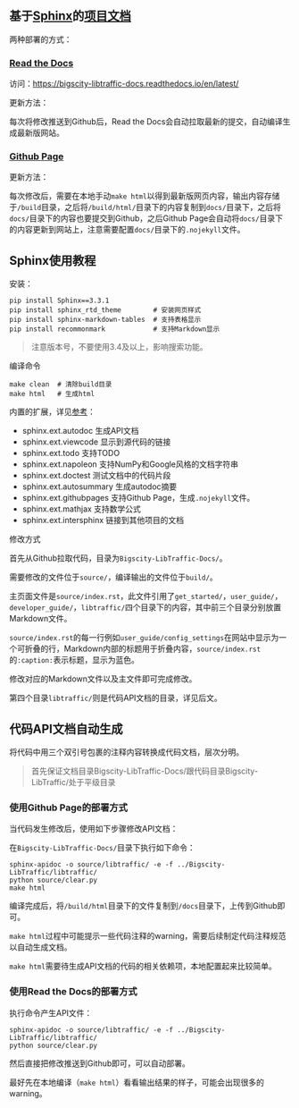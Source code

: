 ## 基于[Sphinx](http://sphinx-doc.org/)的[项目文档](https://bigscity-libtraffic-docs.readthedocs.io/en/latest/)

两种部署的方式：

### [Read the Docs](https://readthedocs.org/)

访问：https://bigscity-libtraffic-docs.readthedocs.io/en/latest/

更新方法：

每次将修改推送到Github后，Read the Docs会自动拉取最新的提交，自动编译生成最新版网站。

### [Github Page](https://pages.github.com/)

更新方法：

每次修改后，需要在本地手动`make html`以得到最新版网页内容，输出内容存储于`/build`目录，之后将`/build/html/`目录下的内容复制到`docs/`目录下，之后将`docs/`目录下的内容也要提交到Github，之后Github Page会自动将`docs/`目录下的内容更新到网站上，注意需要配置`docs/`目录下的`.nojekyll`文件。

## Sphinx使用教程

安装：

```shell
pip install Sphinx==3.3.1
pip install sphinx_rtd_theme        # 安装网页样式
pip install sphinx-markdown-tables  # 支持表格显示
pip install recommonmark            # 支持Markdown显示
```

> 注意版本号，不要使用3.4及以上，影响搜索功能。

编译命令

```shell
make clean  # 清除build目录
make html   # 生成html
```

内置的扩展，详见[参考](https://www.sphinx.org.cn/usage/extensions/index.html#built-in-extensions)：

- sphinx.ext.autodoc        生成API文档
- sphinx.ext.viewcode      显示到源代码的链接
- sphinx.ext.todo              支持TODO
- sphinx.ext.napoleon      支持NumPy和Google风格的文档字符串
- sphinx.ext.doctest          测试文档中的代码片段
- sphinx.ext.autosummary        生成autodoc摘要
- sphinx.ext.githubpages            支持Github Page，生成`.nojekyll`文件。
- sphinx.ext.mathjax                    支持数学公式
- sphinx.ext.intersphinx              链接到其他项目的文档

修改方式

首先从Github拉取代码，目录为`Bigscity-LibTraffic-Docs/`。

需要修改的文件位于`source/`，编译输出的文件位于`build/`。

主页面文件是`source/index.rst`，此文件引用了`get_started/`，`user_guide/`，`developer_guide/`，`libtraffic/`四个目录下的内容，其中前三个目录分别放置Markdown文件。

`source/index.rst`的每一行例如`user_guide/config_settings`在网站中显示为一个可折叠的行，Markdown内部的标题用于折叠内容，`source/index.rst`的`:caption:`表示标题，显示为蓝色。

修改对应的Markdown文件以及主文件即可完成修改。

第四个目录`libtraffic/`则是代码API文档的目录，详见后文。

## 代码API文档自动生成

将代码中用三个双引号包裹的注释内容转换成代码文档，层次分明。

> 首先保证文档目录Bigscity-LibTraffic-Docs/跟代码目录Bigscity-LibTraffic/处于平级目录

### 使用Github Page的部署方式

当代码发生修改后，使用如下步骤修改API文档：

在`Bigscity-LibTraffic-Docs/`目录下执行如下命令：

```shell
sphinx-apidoc -o source/libtraffic/ -e -f ../Bigscity-LibTraffic/libtraffic/
python source/clear.py
make html
```

编译完成后，将`/build/html`目录下的文件复制到`/docs`目录下，上传到Github即可。

`make html`过程中可能提示一些代码注释的warning，需要后续制定代码注释规范以自动生成文档。

`make html`需要待生成API文档的代码的相关依赖项，本地配置起来比较简单。

### 使用Read the Docs的部署方式

执行命令产生API文件：

```shell
sphinx-apidoc -o source/libtraffic/ -e -f ../Bigscity-LibTraffic/libtraffic/
python source/clear.py
```

然后直接把修改推送到Github即可，可以自动部署。

最好先在本地编译（`make html`）看看输出结果的样子，可能会出现很多的warning。